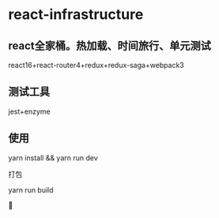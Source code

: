 # react-infrastructure

## react全家桶。热加载、时间旅行、单元测试

react16+react-router4+redux+redux-saga+webpack3

## 测试工具

jest+enzyme

## 使用

yarn install && yarn run dev 

打包

yarn run build 










